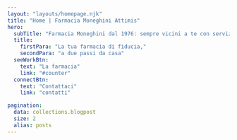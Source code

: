 ```yaml
---
layout: "layouts/homepage.njk"
title: "Home | Farmacia Moneghini Attimis"
hero:
  subTitle: "Farmacia Moneghini dal 1976: sempre vicini a te con servizi, consigli e attenzione per la tua salute"
  title:
    firstPara: "La tua farmacia di fiducia,"
    secondPara: "a due passi da casa"
  seeWorkBtn:
    text: "La farmacia"
    link: "#counter"
  connectBtn: 
    text: "Contattaci"
    link: "contatti"

pagination:
  data: collections.blogpost
  size: 2
  alias: posts
---
```

